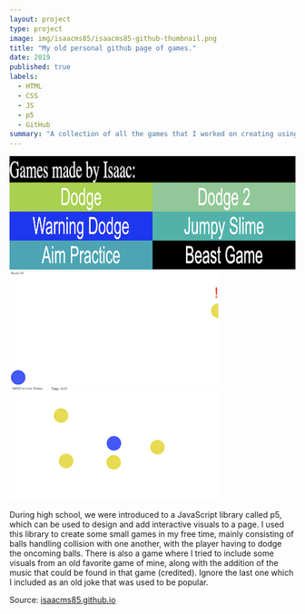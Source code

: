 ```yaml
---
layout: project
type: project
image: img/isaacms85/isaacms85-github-thumbnail.png
title: "My old personal github page of games."
date: 2019
published: true
labels:
  - HTML
  - CSS
  - JS
  - p5
  - GitHub
summary: "A collection of all the games that I worked on creating using the p5 JS library during high school."
---
```


<img height="200px" class="img-thumbnail" src="../img/isaacms85/isaacms85-github.png">
<img height="200px" class="img-thumbnail" src="../img/isaacms85/isaacms85-dodge.png">
<img height="200px" class="img-thumbnail" src="../img/isaacms85/isaacms85-multi.png">


During high school, we were introduced to a JavaScript library called p5, which can be used to design and add interactive visuals to a page. I used this library to create some small games in my free time, mainly consisting of balls handling collision with one another, with the player having to dodge the oncoming balls. There is also a game where I tried to include some visuals from an old favorite game of mine, along with the addition of the music that could be found in that game (credited). Ignore the last one which I included as an old joke that was used to be popular.

Source: <a href="https://isaacms85.github.io">isaacms85.github.io</a>
